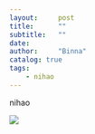 ```yaml
---
layout:     post
title:      ""
subtitle:   ""
date:       
author:     "Binna"
catalog: true
tags:
    - nihao
---
```

nihao

![](https://ofw1nwn63.qnssl.com/blogg/_image/敲爆你脑壳.jpg)
